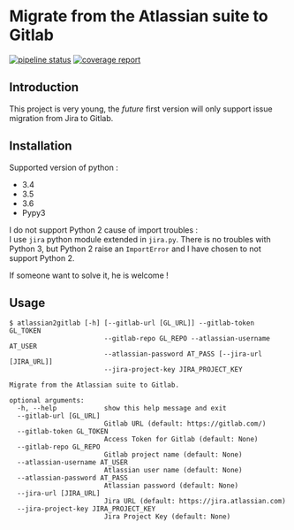 # Migrate from the Atlassian suite to Gitlab

[![pipeline status](https://gitlab.com/gwerlas/atlassian2gitlab/badges/master/pipeline.svg)](https://gitlab.com/gwerlas/atlassian2gitlab/commits/master)
[![coverage report](https://gitlab.com/gwerlas/atlassian2gitlab/badges/master/coverage.svg)](https://gitlab.com/gwerlas/atlassian2gitlab/commits/master)

## Introduction

This project is very young, the _future_ first version will only support issue
migration from Jira to Gitlab.

## Installation

Supported version of python :
 * 3.4
 * 3.5
 * 3.6
 * Pypy3

I do not support Python 2 cause of import troubles :  
I use `jira` python module extended in `jira.py`. There is no troubles with
Python 3, but Python 2 raise an `ImportError` and I have chosen to not support Python 2.

If someone want to solve it, he is welcome !

## Usage

```
$ atlassian2gitlab [-h] [--gitlab-url [GL_URL]] --gitlab-token GL_TOKEN
                        --gitlab-repo GL_REPO --atlassian-username AT_USER
                        --atlassian-password AT_PASS [--jira-url [JIRA_URL]]
                        --jira-project-key JIRA_PROJECT_KEY

Migrate from the Atlassian suite to Gitlab.

optional arguments:
  -h, --help            show this help message and exit
  --gitlab-url [GL_URL]
                        Gitlab URL (default: https://gitlab.com/)
  --gitlab-token GL_TOKEN
                        Access Token for Gitlab (default: None)
  --gitlab-repo GL_REPO
                        Gitlab project name (default: None)
  --atlassian-username AT_USER
                        Atlassian user name (default: None)
  --atlassian-password AT_PASS
                        Atlassian password (default: None)
  --jira-url [JIRA_URL]
                        Jira URL (default: https://jira.atlassian.com)
  --jira-project-key JIRA_PROJECT_KEY
                        Jira Project Key (default: None)
```
